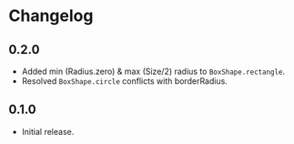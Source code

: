 # Changelog

## 0.2.0

- Added min (Radius.zero) & max (Size/2) radius to `BoxShape.rectangle`.
- Resolved `BoxShape.circle` conflicts with borderRadius.

## 0.1.0

- Initial release.
